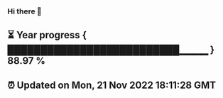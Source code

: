 ### Hi there 👋
⏳ Year progress { ██████████████████████████▁▁▁▁ } 88.97 %
---
⏰ Updated on Mon, 21 Nov 2022 18:11:28 GMT
---
